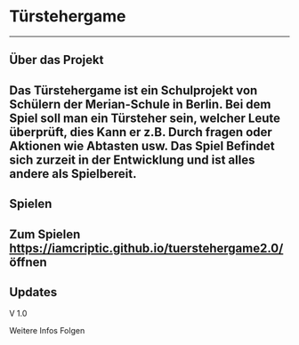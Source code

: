 # Türstehergame
--------------
## Über das Projekt

Das Türstehergame ist ein Schulprojekt von Schülern der Merian-Schule in Berlin. Bei dem Spiel soll man ein Türsteher sein, welcher Leute überprüft, dies Kann er z.B. Durch fragen oder Aktionen wie Abtasten usw. Das Spiel Befindet sich zurzeit in der Entwicklung und ist alles andere als Spielbereit.
--------------
## Spielen

Zum Spielen https://iamcriptic.github.io/tuerstehergame2.0/ öffnen
--------------
## Updates

V 1.0 

Weitere Infos Folgen
